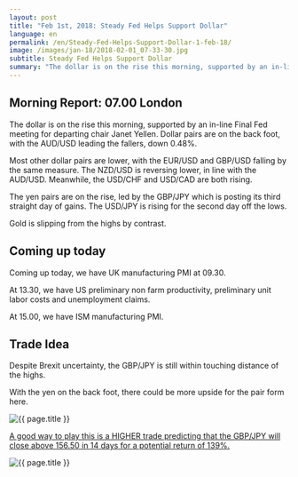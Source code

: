 ```yaml
---
layout: post
title: "Feb 1st, 2018: Steady Fed Helps Support Dollar"
language: en
permalink: /en/Steady-Fed-Helps-Support-Dollar-1-feb-18/
image: /images/jan-18/2018-02-01_07-33-30.jpg
subtitle: Steady Fed Helps Support Dollar
summary: "The dollar is on the rise this morning, supported by an in-line Final Fed meeting for departing chair Janet Yellen. Dollar pairs are on the back foot, with the AUD/USD leading the fallers, down 0.48%"
---
```

## Morning Report: 07.00 London

The dollar is on the rise this morning, supported by an in-line Final Fed meeting for departing chair Janet Yellen. Dollar pairs are on the back foot, with the AUD/USD leading the fallers, down 0.48%. 

Most other dollar pairs are lower, with the EUR/USD and GBP/USD falling by the same measure. The NZD/USD is reversing lower, in line with the AUD/USD. Meanwhile, the USD/CHF and USD/CAD are both rising. 

The yen pairs are on the rise, led by the GBP/JPY which is posting its third straight day of gains. The USD/JPY is rising for the second day off the lows. 

Gold is slipping from the highs by contrast. 

## Coming up today 

Coming up today, we have UK manufacturing PMI at 09.30. 

At 13.30, we have US preliminary non farm productivity, preliminary unit labor costs and unemployment claims. 

At 15.00, we have ISM manufacturing PMI. 

## Trade Idea

Despite Brexit uncertainty, the GBP/JPY is still within touching distance of the highs. 

With the yen on the back foot, there could be more upside for the pair form here.

<img class="post-image" src="{{ site.url }}/images/jan-18/2018-02-01_07-33-30.jpg" alt="{{ page.title }}" title="{{ page.title }}">

<a href="%LINK%%?currency=GBP&market=major_pairs&duration_amount=14&duration_units=d&expiry_type=duration&amount=10&amount_type=payout&underlying=frxGBPJPY&formname=higherlower&barrier=156.50" target="_blank">A good way to play this is a HIGHER trade predicting that the GBP/JPY will close above 156.50 in 14 days for a potential return of 139%.</a>

<img class="post-image" src="{{ site.url }}/images/jan-18/2018-02-01_07-36-00.jpg" alt="{{ page.title }}" title="{{ page.title }}">
